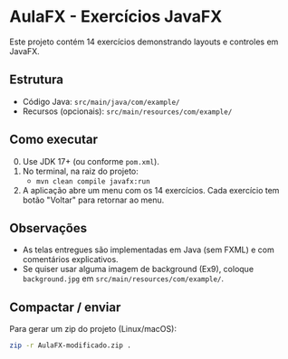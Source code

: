 # AulaFX - Exercícios JavaFX

Este projeto contém 14 exercícios demonstrando layouts e controles em JavaFX.

## Estrutura
- Código Java: `src/main/java/com/example/`
- Recursos (opcionais): `src/main/resources/com/example/`

## Como executar
0. Use JDK 17+ (ou conforme `pom.xml`).
1. No terminal, na raiz do projeto:
   - `mvn clean compile javafx:run`
2. A aplicação abre um menu com os 14 exercícios. Cada exercício tem botão "Voltar" para retornar ao menu.

## Observações
- As telas entregues são implementadas em Java (sem FXML) e com comentários explicativos.
- Se quiser usar alguma imagem de background (Ex9), coloque `background.jpg` em `src/main/resources/com/example/`.

## Compactar / enviar
Para gerar um zip do projeto (Linux/macOS):
```bash
zip -r AulaFX-modificado.zip .
